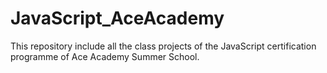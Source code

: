 # JavaScript_AceAcademy
This repository include all the class projects of the JavaScript certification programme of Ace Academy Summer School.
